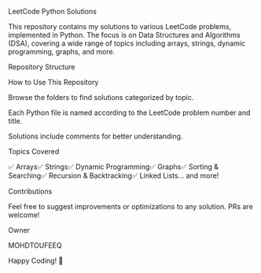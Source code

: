 LeetCode Python Solutions

This repository contains my solutions to various LeetCode problems, implemented in Python. The focus is on Data Structures and Algorithms (DSA), covering a wide range of topics including arrays, strings, dynamic programming, graphs, and more.

Repository Structure

How to Use This Repository

Browse the folders to find solutions categorized by topic.

Each Python file is named according to the LeetCode problem number and title.

Solutions include comments for better understanding.

Topics Covered

✅ Arrays✅ Strings✅ Dynamic Programming✅ Graphs✅ Sorting & Searching✅ Recursion & Backtracking✅ Linked Lists... and more!

Contributions

Feel free to suggest improvements or optimizations to any solution. PRs are welcome!

Owner

MOHDTOUFEEQ

Happy Coding! 🚀
